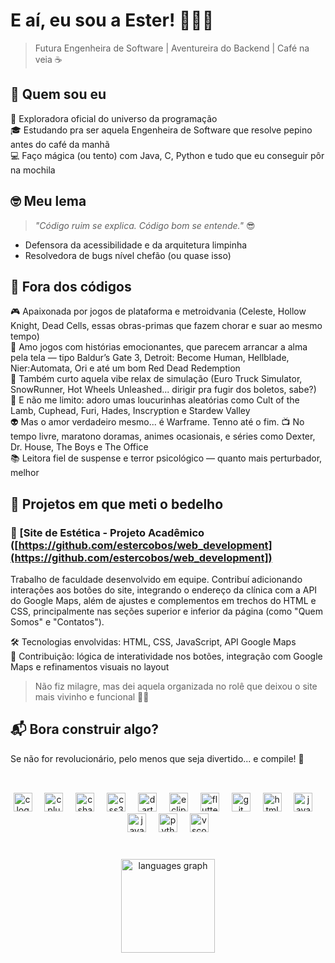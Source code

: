 # E aí, eu sou a Ester! 👩‍💻🚀  
> Futura Engenheira de Software | Aventureira do Backend | Café na veia ☕

## 🌟 Quem sou eu  
🔎 Exploradora oficial do universo da programação  
🎓 Estudando pra ser aquela Engenheira de Software que resolve pepino antes do café da manhã  
💻 Faço mágica (ou tento) com Java, C, Python e tudo que eu conseguir pôr na mochila  

## 🤓 Meu lema  
> _"Código ruim se explica. Código bom se entende."_ 😎  
- Defensora da acessibilidade e da arquitetura limpinha  
- Resolvedora de bugs nível chefão (ou quase isso)  

## 🎯 Fora dos códigos  

🎮 Apaixonada por jogos de plataforma e metroidvania (Celeste, Hollow Knight, Dead Cells, essas obras-primas que fazem chorar e suar ao mesmo tempo)  
🧠 Amo jogos com histórias emocionantes, que parecem arrancar a alma pela tela — tipo Baldur’s Gate 3, Detroit: Become Human, Hellblade, Nier:Automata, Ori e até um bom Red Dead Redemption  
🚚 Também curto aquela vibe relax de simulação (Euro Truck Simulator, SnowRunner, Hot Wheels Unleashed... dirigir pra fugir dos boletos, sabe?)  
🎲 E não me limito: adoro umas loucurinhas aleatórias como Cult of the Lamb, Cuphead, Furi, Hades, Inscryption e Stardew Valley  
👽 Mas o amor verdadeiro mesmo... é Warframe. Tenno até o fim.
📺 No tempo livre, maratono doramas, animes ocasionais, e séries como Dexter, Dr. House, The Boys e The Office  
📚 Leitora fiel de suspense e terror psicológico — quanto mais perturbador, melhor

## 📂 Projetos em que meti o bedelho

### 💅 [Site de Estética - Projeto Acadêmico ([https://github.com/estercobos/web_development](https://github.com/estercobos/web_development])

Trabalho de faculdade desenvolvido em equipe. Contribuí adicionando interações aos botões do site, integrando o endereço da clínica com a API do Google Maps, além de ajustes e complementos em trechos do HTML e CSS, principalmente nas seções superior e inferior da página (como "Quem Somos" e "Contatos").

🛠️ Tecnologias envolvidas: HTML, CSS, JavaScript, API Google Maps  
🧪 Contribuição: lógica de interatividade nos botões, integração com Google Maps e refinamentos visuais no layout

> Não fiz milagre, mas dei aquela organizada no rolê que deixou o site mais vivinho e funcional 💅✨


## 📬 Bora construir algo?  
Se não for revolucionário, pelo menos que seja divertido... e compile! 🚀

<h2 align="left"></h2>

###

<br clear="both">

<div align="center">
  <img src="https://skillicons.dev/icons?i=c" height="30" alt="c logo"  />
  <img width="12" />
  <img src="https://skillicons.dev/icons?i=cpp" height="30" alt="cplusplus logo"  />
  <img width="12" />
  <img src="https://skillicons.dev/icons?i=cs" height="30" alt="csharp logo"  />
  <img width="12" />
  <img src="https://skillicons.dev/icons?i=css" height="30" alt="css3 logo"  />
  <img width="12" />
  <img src="https://skillicons.dev/icons?i=dart" height="30" alt="dart logo"  />
  <img width="12" />
  <img src="https://skillicons.dev/icons?i=eclipse" height="30" alt="eclipseide logo"  />
  <img width="12" />
  <img src="https://skillicons.dev/icons?i=flutter" height="30" alt="flutter logo"  />
  <img width="12" />
  <img src="https://skillicons.dev/icons?i=git" height="30" alt="git logo"  />
  <img width="12" />
  <img src="https://skillicons.dev/icons?i=html" height="30" alt="html5 logo"  />
  <img width="12" />
  <img src="https://skillicons.dev/icons?i=java" height="30" alt="java logo"  />
  <img width="12" />
  <img src="https://skillicons.dev/icons?i=js" height="30" alt="javascript logo"  />
  <img width="12" />
  <img src="https://skillicons.dev/icons?i=py" height="30" alt="python logo"  />
  <img width="12" />
  <img src="https://skillicons.dev/icons?i=vscode" height="30" alt="vscode logo"  />
</div>

###

<br clear="both">

<div align="center">
  <img src="https://github-readme-stats.vercel.app/api/top-langs?username=estercobos&locale=pt-br&hide_title=false&layout=compact&card_width=320&langs_count=5&theme=dracula&hide_border=false" height="150" alt="languages graph"  />
</div>

###
